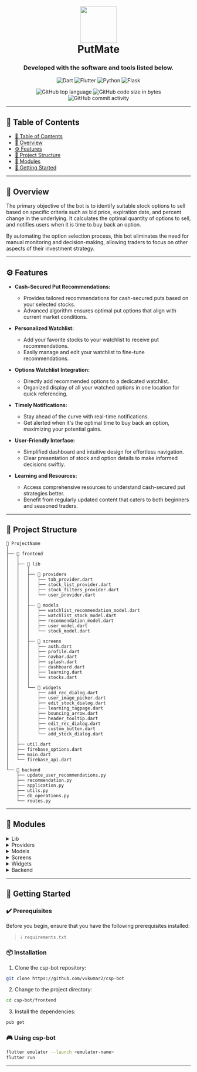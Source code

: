 <div align="center">
<h1 align="center">
<img src="https://firebasestorage.googleapis.com/v0/b/put-mate.appspot.com/o/learning_images%2Fputprofit-logo.png?alt=media&token=20f57777-d189-4d54-b263-929946b9161d" width="100" />
<br>PutMate
</h1>
<h3>Developed with the software and tools listed below.</h3>

<p align="center">
<img src="https://img.shields.io/badge/Dart-B41717.svg?style&logo=Dart&logoColor=white" alt="Dart" />
<img src="https://img.shields.io/badge/Flutter-0175C2.svg?style&logo=Flutter&logoColor=white" alt="Flutter" />
<img src="https://img.shields.io/badge/Python-150458.svg?style&logo=Python&logoColor=white" alt="Python" />
<img src="https://img.shields.io/badge/Flask-000000.svg?style&logo=Flask&logoColor=white" alt="Flask" />
</p>
<img src="https://img.shields.io/github/languages/top/vvkumar2/csp-bot?style&color=5D6D7E" alt="GitHub top language" />
<img src="https://img.shields.io/github/languages/code-size/vvkumar2/csp-bot?style&color=5D6D7E" alt="GitHub code size in bytes" />
<img src="https://img.shields.io/github/commit-activity/m/vvkumar2/csp-bot?style&color=5D6D7E" alt="GitHub commit activity" />
</div>

---

## 📒 Table of Contents
- [📒 Table of Contents](#-table-of-contents)
- [📍 Overview](#-overview)
- [⚙️ Features](#-features)
- [📂 Project Structure](#project-structure)
- [🧩 Modules](#modules)
- [🚀 Getting Started](#-getting-started)

---


## 📍 Overview

The primary objective of the bot is to identify suitable stock options to sell based on specific criteria such as bid price, expiration date, and percent change in the underlying. It calculates the optimal quantity of options to sell, and notifies users when it is time to buy back an option.

By automating the option selection process, this bot eliminates the need for manual monitoring and decision-making, allowing traders to focus on other aspects of their investment strategy.

---

## ⚙️ Features

- **Cash-Secured Put Recommendations:** 
  - Provides tailored recommendations for cash-secured puts based on your selected stocks.
  - Advanced algorithm ensures optimal put options that align with current market conditions.

- **Personalized Watchlist:** 
  - Add your favorite stocks to your watchlist to receive put recommendations.
  - Easily manage and edit your watchlist to fine-tune recommendations.

- **Options Watchlist Integration:** 
  - Directly add recommended options to a dedicated watchlist.
  - Organized display of all your watched options in one location for quick referencing.

- **Timely Notifications:** 
  - Stay ahead of the curve with real-time notifications.
  - Get alerted when it's the optimal time to buy back an option, maximizing your potential gains.

- **User-Friendly Interface:** 
  - Simplified dashboard and intuitive design for effortless navigation.
  - Clear presentation of stock and option details to make informed decisions swiftly.

- **Learning and Resources:** 
  - Access comprehensive resources to understand cash-secured put strategies better.
  - Benefit from regularly updated content that caters to both beginners and seasoned traders.

---


## 📂 Project Structure

```
📂 ProjectName
│
├── 📂 frontend
│   │
│   ├── 📂 lib
│   │   │
│   │   ├── 📂 providers
│   │   │   ├── tab_provider.dart
│   │   │   ├── stock_list_provider.dart
│   │   │   ├── stock_filters_provider.dart
│   │   │   └── user_provider.dart
│   │   │
│   │   ├── 📂 models
│   │   │   ├── watchlist_recommendation_model.dart
│   │   │   ├── watchlist_stock_model.dart
│   │   │   ├── recommendation_model.dart
│   │   │   ├── user_model.dart
│   │   │   └── stock_model.dart
│   │   │
│   │   ├── 📂 screens
│   │   │   ├── auth.dart
│   │   │   ├── profile.dart
│   │   │   ├── navbar.dart
│   │   │   ├── splash.dart
│   │   │   ├── dashboard.dart
│   │   │   ├── learning.dart
│   │   │   └── stocks.dart
│   │   │
│   │   └── 📂 widgets
│   │       ├── add_rec_dialog.dart
│   │       ├── user_image_picker.dart
│   │       ├── edit_stock_dialog.dart
│   │       ├── learning_tagpage.dart
│   │       ├── bouncing_arrow.dart
│   │       ├── header_tooltip.dart
│   │       ├── edit_rec_dialog.dart
│   │       ├── custom_button.dart
│   │       └── add_stock_dialog.dart
│   │
│   ├── util.dart
│   ├── firebase_options.dart
│   ├── main.dart
│   └── firebase_api.dart
│
└── 📂 backend
    ├── update_user_recommendations.py
    ├── recommendation.py
    ├── application.py
    ├── utils.py
    ├── db_operations.py
    └── routes.py
```

---

## 🧩 Modules

<details closed><summary>Lib</summary>

| File                                                                                                      | Summary                   |
| ---                                                                                                       | ---                       |
| [util.dart](https://github.com/vvkumar2/csp-bot/blob/main/frontend/lib/util.dart)                         | Houses globally useful utility methods, aiding in tasks such as data formatting, common validations, and repeated operations, ensuring a DRY (Don't Repeat Yourself) codebase. |
| [firebase_options.dart](https://github.com/vvkumar2/csp-bot/blob/main/frontend/lib/firebase_options.dart) | Primarily deals with Firebase configurations. This is where you would define setup options, credentials, and other necessary parameters for Firebase services to work seamlessly with your Flutter application. |
| [main.dart](https://github.com/vvkumar2/csp-bot/blob/main/frontend/lib/main.dart)                         | Acts as the app's beating heart. Here, you'll find the main() method, initial theme and locale setups, and primary app-level configurations. It sets the tone for how the application initializes and runs. |
| [firebase_api.dart](https://github.com/vvkumar2/csp-bot/blob/main/frontend/lib/firebase_api.dart)         | A dedicated interface for Firebase interactions. Besides setting up notifications, it may handle authentication, Firestore operations, and more, ensuring a clear separation of concerns. |

</details>

<details closed><summary>Providers</summary>

| File                                                                                                                            | Summary                   |
| ---                                                                                                                             | ---                       |
| [tab_provider.dart](https://github.com/vvkumar2/csp-bot/blob/main/frontend/lib/providers/tab_provider.dart)                     | A state manager that controls and reflects the active state of the main navigation bar. It includes methods for tab selection, maintaining the state of the currently active tab, and emitting changes when a tab is switched. |
| [stock_list_provider.dart](https://github.com/vvkumar2/csp-bot/blob/main/frontend/lib/providers/stock_list_provider.dart)       | A comprehensive state manager that concerns itself with everything related to the stocks' list, from fetching and storing them to updating or removing them. |
| [stock_filters_provider.dart](https://github.com/vvkumar2/csp-bot/blob/main/frontend/lib/providers/stock_filters_provider.dart) | As the name suggests, it deals with filtering operations on stocks. This might include the application of various criteria to list stocks based on user choices. |
| [user_provider.dart](https://github.com/vvkumar2/csp-bot/blob/main/frontend/lib/providers/user_provider.dart)                   | Central to user operations, this file manages user-specific states like login status, user data caching, profile updates, and more. |

</details>

<details closed><summary>Models</summary>

| File                                                                                                                                         | Summary                   |
| ---                                                                                                                                          | ---                       |
| [watchlist_recommendation_model.dart](https://github.com/vvkumar2/csp-bot/blob/main/frontend/lib/models/watchlist_recommendation_model.dart) | Defines the structure and behavior of recommendations present in a user's watchlist, including attributes such as ticker symbol, target price, etc. |
| [watchlist_stock_model.dart](https://github.com/vvkumar2/csp-bot/blob/main/frontend/lib/models/watchlist_stock_model.dart)                   | Defines the structure and behavior of the stocks that a user has chosen to watch. Attributes include stock details, etc.  |
| [recommendation_model.dart](https://github.com/vvkumar2/csp-bot/blob/main/frontend/lib/models/recommendation_model.dart)                     | Defines the general structure for option recommendations. |
| [user_model.dart](https://github.com/vvkumar2/csp-bot/blob/main/frontend/lib/models/user_model.dart)                                         | Describes the user entity. This encompasses details like username, email, preferences, watchlist, and any other user-specific data. |
| [stock_model.dart](https://github.com/vvkumar2/csp-bot/blob/main/frontend/lib/models/stock_model.dart)                                       | A blueprint for all things stock-related. This includes stock attributes, behaviors, and potentially methods for fetching or updating stock data. |

</details>

<details closed><summary>Screens</summary>

| File                                                                                                | Summary                   |
| ---                                                                                                 | ---                       |
| [auth.dart](https://github.com/vvkumar2/csp-bot/blob/main/frontend/lib/screens/auth.dart)           | The gateway to the app, responsible for user registration, login, and perhaps password recovery. |
| [profile.dart](https://github.com/vvkumar2/csp-bot/blob/main/frontend/lib/screens/profile.dart)     | A personal space for users, detailing their information, preferences, app settings, and offering options to modify these details. |
| [navbar.dart](https://github.com/vvkumar2/csp-bot/blob/main/frontend/lib/screens/navbar.dart)       | The component ensuring navigation within the app. It sets up and controls the main tabs/buttons and their respective navigation. |
| [splash.dart](https://github.com/vvkumar2/csp-bot/blob/main/frontend/lib/screens/splash.dart)       | The first visual users experience, indicating the app's loading process. |
| [dashboard.dart](https://github.com/vvkumar2/csp-bot/blob/main/frontend/lib/screens/dashboard.dart) | A holistic view of the app's primary features, highlighting a user's option recommendations. |
| [learning.dart](https://github.com/vvkumar2/csp-bot/blob/main/frontend/lib/screens/learning.dart)   | An educational space, offering users insights, tutorials, and guides related to cash secured puts. |
| [stocks.dart](https://github.com/vvkumar2/csp-bot/blob/main/frontend/lib/screens/stocks.dart)       | A dedicated space to dive deep into stock details, analytics, history, and add these stocks to your watchlist. |

</details>

<details closed><summary>Widgets</summary>

| File                                                                                                                | Summary                   |
| ---                                                                                                                 | ---                       |
| [add_rec_dialog.dart](https://github.com/vvkumar2/csp-bot/blob/main/frontend/lib/widgets/add_rec_dialog.dart)       | A user interface component allowing users to seamlessly add new recommendations to their list. |
| [user_image_picker.dart](https://github.com/vvkumar2/csp-bot/blob/main/frontend/lib/widgets/user_image_picker.dart) | Simplifies the process of users updating or choosing a new profile image. |
| [edit_stock_dialog.dart](https://github.com/vvkumar2/csp-bot/blob/main/frontend/lib/widgets/edit_stock_dialog.dart) | Provides an intuitive interface for users to modify existing stock details. |
| [learning_tagpage.dart](https://github.com/vvkumar2/csp-bot/blob/main/frontend/lib/widgets/learning_tagpage.dart)   | Ctegorizes educational content based on tags, allowing users to navigate through topics of interest. |
| [bouncing_arrow.dart](https://github.com/vvkumar2/csp-bot/blob/main/frontend/lib/widgets/bouncing_arrow.dart)       | A dynamic widget designed to capture user attention. |
| [header_tooltip.dart](https://github.com/vvkumar2/csp-bot/blob/main/frontend/lib/widgets/header_tooltip.dart)       | Provides explanatory or additional information when users hover over or focus on header elements. |
| [edit_rec_dialog.dart](https://github.com/vvkumar2/csp-bot/blob/main/frontend/lib/widgets/edit_rec_dialog.dart)     | A dialog tailored for editing existing stock recommendations, ensuring user ease and clarity. |
| [custom_button.dart](https://github.com/vvkumar2/csp-bot/blob/main/frontend/lib/widgets/custom_button.dart)         | A specialized button, ensuring UI consistency and potentially offering enhanced interactivity. |
| [add_stock_dialog.dart](https://github.com/vvkumar2/csp-bot/blob/main/frontend/lib/widgets/add_stock_dialog.dart)   | Facilitates users in adding new stocks to their watchlist or portfolio. |

</details>

<details closed><summary>Backend</summary>

| File                                                                                                                   | Summary                   |
| ---                                                                                                                    | ---                       |
| [update_user_recommendations.py](https://github.com/vvkumar2/csp-bot/blob/main/backend/update_user_recommendations.py) | A critical script that constantly updates user recommendations. Assessing stock data and current options ensures users always have the most current advice. This script's periodic execution by an AWS server ensures data freshness. |
| [recommendation.py](https://github.com/vvkumar2/csp-bot/blob/main/backend/recommendation.py)                           | Contains the core logic and algorithms for generating stock recommendations, ensuring users receive insights based on reliable computations. |
| [application.py](https://github.com/vvkumar2/csp-bot/blob/main/backend/application.py)                                 | The backbone of the backend, orchestrating the server's behavior, initializing necessary components, and overseeing request handling. |
| [utils.py](https://github.com/vvkumar2/csp-bot/blob/main/backend/utils.py)                                             | An assortment of utility functions that cater to the backend's various needs, be it data transformation, validation, or common operations. |
| [db_operations.py](https://github.com/vvkumar2/csp-bot/blob/main/backend/db_operations.py)                             | A dedicated interface for all database interactions, from creating and reading entries to updating and deleting them. It ensures data integrity and structured database interactions. |
| [routes.py](https://github.com/vvkumar2/csp-bot/blob/main/backend/routes.py)                                           | Lays down the map of the server, defining URL routes, and linking them to their respective request handlers or controllers. |

</details>

---

## 🚀 Getting Started

### ✔️ Prerequisites

Before you begin, ensure that you have the following prerequisites installed:
> `ℹ️ requirements.txt`

### 📦 Installation

1. Clone the csp-bot repository:
```sh
git clone https://github.com/vvkumar2/csp-bot
```

2. Change to the project directory:
```sh
cd csp-bot/frontend
```

3. Install the dependencies:
```sh
pub get
```

### 🎮 Using csp-bot

```sh
flutter emulator --launch <emulator-name>
flutter run
```

---
